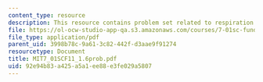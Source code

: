 ```yaml
---
content_type: resource
description: This resource contains problem set related to respiration and fermentation.
file: https://ol-ocw-studio-app-qa.s3.amazonaws.com/courses/7-01sc-fundamentals-of-biology-fall-2011/92e94b83a425a5a1ee88e3fe029a5807_MIT7_01SCF11_1.6prob.pdf
file_type: application/pdf
parent_uid: 3998b78c-9a61-3c82-442f-d3aae9f91274
resourcetype: Document
title: MIT7_01SCF11_1.6prob.pdf
uid: 92e94b83-a425-a5a1-ee88-e3fe029a5807
---
```

